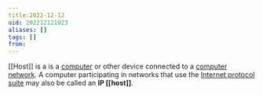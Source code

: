 ```yaml
---
title:2022-12-12
uid: 202212121923
aliases: []
tags: []
from: 
---
```


[[Host]] is a is a [computer](https://en.wikipedia.org/wiki/Computer "Computer") or other device connected to a [computer network](https://en.wikipedia.org/wiki/Computer_network "Computer network").
A computer participating in networks that use the [Internet protocol suite](https://en.wikipedia.org/wiki/Internet_protocol_suite "Internet protocol suite") may also be called an **IP [[host]]**.